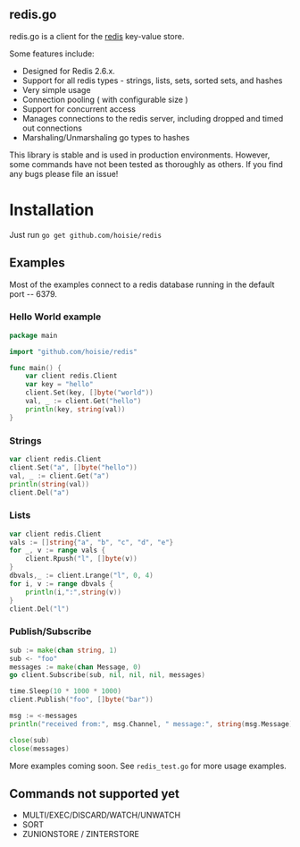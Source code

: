 ## redis.go

redis.go is a client for the [redis](http://github.com/antirez/redis) key-value store. 

Some features include:

* Designed for Redis 2.6.x. 
* Support for all redis types - strings, lists, sets, sorted sets, and hashes
* Very simple usage
* Connection pooling ( with configurable size )
* Support for concurrent access
* Manages connections to the redis server, including dropped and timed out connections
* Marshaling/Unmarshaling go types to hashes

This library is stable and is used in production environments. However, some commands have not been tested as thoroughly as others. If you find any bugs please file an issue!

# Installation

Just run `go get github.com/hoisie/redis`

## Examples

Most of the examples connect to a redis database running in the default port -- 6379. 


### Hello World example

```go
package main

import "github.com/hoisie/redis"

func main() {
    var client redis.Client
    var key = "hello"
    client.Set(key, []byte("world"))
    val, _ := client.Get("hello")
    println(key, string(val))
}
```

### Strings 
```go
var client redis.Client
client.Set("a", []byte("hello"))
val, _ := client.Get("a")
println(string(val))
client.Del("a")
```
### Lists
```go
var client redis.Client
vals := []string{"a", "b", "c", "d", "e"}
for _, v := range vals {
    client.Rpush("l", []byte(v))
}
dbvals,_ := client.Lrange("l", 0, 4)
for i, v := range dbvals {
    println(i,":",string(v))
}
client.Del("l")
```
### Publish/Subscribe
```go
sub := make(chan string, 1)
sub <- "foo"
messages := make(chan Message, 0)
go client.Subscribe(sub, nil, nil, nil, messages)

time.Sleep(10 * 1000 * 1000)
client.Publish("foo", []byte("bar"))

msg := <-messages
println("received from:", msg.Channel, " message:", string(msg.Message))

close(sub)
close(messages)
```

More examples coming soon. See `redis_test.go` for more usage examples.

## Commands not supported yet

* MULTI/EXEC/DISCARD/WATCH/UNWATCH
* SORT
* ZUNIONSTORE / ZINTERSTORE

